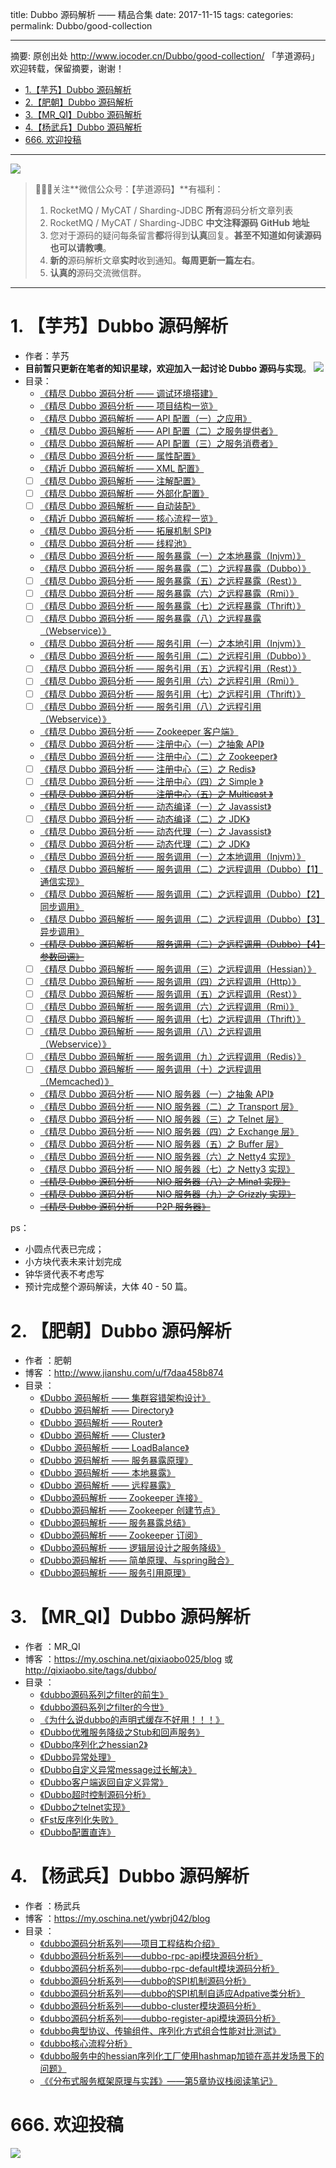 title: Dubbo 源码解析 —— 精品合集
date: 2017-11-15
tags:
categories:
permalink: Dubbo/good-collection

-------

摘要: 原创出处 http://www.iocoder.cn/Dubbo/good-collection/ 「芋道源码」欢迎转载，保留摘要，谢谢！

- [1.【芋艿】Dubbo 源码解析](http://www.iocoder.cn/Dubbo/good-collection/)
- [2.【肥朝】Dubbo 源码解析](http://www.iocoder.cn/Dubbo/good-collection/)
- [3.【MR_QI】Dubbo 源码解析](http://www.iocoder.cn/Dubbo/good-collection/)
- [4.【杨武兵】Dubbo 源码解析](http://www.iocoder.cn/Dubbo/good-collection/)
- [666. 欢迎投稿](http://www.iocoder.cn/Dubbo/good-collection/)

-------

![](http://www.iocoder.cn/images/common/wechat_mp_2017_07_31.jpg)

> 🙂🙂🙂关注**微信公众号：【芋道源码】**有福利：
> 1. RocketMQ / MyCAT / Sharding-JDBC **所有**源码分析文章列表
> 2. RocketMQ / MyCAT / Sharding-JDBC **中文注释源码 GitHub 地址**
> 3. 您对于源码的疑问每条留言**都**将得到**认真**回复。**甚至不知道如何读源码也可以请教噢**。
> 4. **新的**源码解析文章**实时**收到通知。**每周更新一篇左右**。  
> 5. **认真的**源码交流微信群。

-------

# 1. 【芋艿】Dubbo 源码解析

* 作者：芋艿
* **目前暂只更新在笔者的知识星球，欢迎加入一起讨论 Dubbo 源码与实现**。  ![](http://www.iocoder.cn/images/common/zsxq/01.png)
* 目录：
    * [《精尽 Dubbo 源码分析 —— 调试环境搭建》](https://t.zsxq.com/NFuv3jq)
    * [《精尽 Dubbo 源码分析 —— 项目结构一览》](https://t.zsxq.com/NFuv3jq)
    * [《精尽 Dubbo 源码解析 —— API 配置（一）之应用》](https://t.zsxq.com/NFuv3jq)
    * [《精尽 Dubbo 源码解析 —— API 配置（二）之服务提供者》](https://t.zsxq.com/NFuv3jq)
    * [《精尽 Dubbo 源码解析 —— API 配置（三）之服务消费者》](https://t.zsxq.com/NFuv3jq)
    * [《精尽 Dubbo 源码分析 —— 属性配置》](https://t.zsxq.com/NFuv3jq)
    * [《精近 Dubbo 源码解析 —— XML 配置》](https://t.zsxq.com/NFuv3jq)
    * [ ] [《精尽 Dubbo 源码解析 —— 注解配置》](https://t.zsxq.com/NFuv3jq)
    * [ ] [《精尽 Dubbo 源码解析 —— 外部化配置》](https://t.zsxq.com/NFuv3jq)
    * [ ] [《精尽 Dubbo 源码解析 —— 自动装配》](https://t.zsxq.com/NFuv3jq)
    * [《精近 Dubbo 源码解析 —— 核心流程一览》](https://t.zsxq.com/NFuv3jq)
    * [《精尽 Dubbo 源码分析 —— 拓展机制 SPI》](https://t.zsxq.com/NFuv3jq)
    * [《精尽 Dubbo 源码分析 —— 线程池》](https://t.zsxq.com/NFuv3jq)
    * [《精尽 Dubbo 源码分析 —— 服务暴露（一）之本地暴露（Injvm）》](https://t.zsxq.com/NFuv3jq)
    * [《精尽 Dubbo 源码分析 —— 服务暴露（二）之远程暴露（Dubbo）》](https://t.zsxq.com/NFuv3jq)
    * [ ] [《精尽 Dubbo 源码分析 —— 服务暴露（五）之远程暴露（Rest）》](https://t.zsxq.com/NFuv3jq)
    * [ ] [《精尽 Dubbo 源码分析 —— 服务暴露（六）之远程暴露（Rmi）》](https://t.zsxq.com/NFuv3jq)
    * [ ] [《精尽 Dubbo 源码分析 —— 服务暴露（七）之远程暴露（Thrift）》](https://t.zsxq.com/NFuv3jq)
    * [ ] [《精尽 Dubbo 源码分析 —— 服务暴露（八）之远程暴露（Webservice）》](https://t.zsxq.com/NFuv3jq)
    * [《精尽 Dubbo 源码分析 —— 服务引用（一）之本地引用（Injvm）》](https://t.zsxq.com/NFuv3jq)
    * [《精尽 Dubbo 源码分析 —— 服务引用（二）之远程引用（Dubbo）》](https://t.zsxq.com/NFuv3jq)
    * [ ] [《精尽 Dubbo 源码分析 —— 服务引用（五）之远程引用（Rest）》](https://t.zsxq.com/NFuv3jq)
    * [ ] [《精尽 Dubbo 源码分析 —— 服务引用（六）之远程引用（Rmi）》](https://t.zsxq.com/NFuv3jq)
    * [ ] [《精尽 Dubbo 源码分析 —— 服务引用（七）之远程引用（Thrift）》](https://t.zsxq.com/NFuv3jq)
    * [ ] [《精尽 Dubbo 源码分析 —— 服务引用（八）之远程引用（Webservice）》](https://t.zsxq.com/NFuv3jq)
    * [《精尽 Dubbo 源码分析 —— Zookeeper 客户端》](https://t.zsxq.com/NFuv3jq)
    * [《精尽 Dubbo 源码分析 —— 注册中心（一）之抽象 API》](https://t.zsxq.com/NFuv3jq)
    * [《精尽 Dubbo 源码分析 —— 注册中心（二）之 Zookeeper》](https://t.zsxq.com/NFuv3jq)
    * [ ] [《精尽 Dubbo 源码分析 —— 注册中心（三）之 Redis》](https://t.zsxq.com/NFuv3jq)
    * [ ] [《精尽 Dubbo 源码分析 —— 注册中心（四）之 Simple 》](https://t.zsxq.com/NFuv3jq)
    *  ~~[《精尽 Dubbo 源码分析 —— 注册中心（五）之 Multicast 》](https://t.zsxq.com/NFuv3jq)~~
    * [《精尽 Dubbo 源码分析 —— 动态编译（一）之 Javassist》](https://t.zsxq.com/NFuv3jq)
    * [ ] [《精尽 Dubbo 源码分析 —— 动态编译（二）之 JDK》](https://t.zsxq.com/NFuv3jq)
    * [《精尽 Dubbo 源码分析 —— 动态代理（一）之 Javassist》](https://t.zsxq.com/NFuv3jq)
    * [《精尽 Dubbo 源码分析 —— 动态代理（二）之 JDK》](https://t.zsxq.com/NFuv3jq)
    * [《精尽 Dubbo 源码分析 —— 服务调用（一）之本地调用（Injvm）》](https://t.zsxq.com/NFuv3jq)
    * [《精尽 Dubbo 源码解析 —— 服务调用（二）之远程调用（Dubbo）【1】通信实现》](https://t.zsxq.com/NFuv3jq)
    * [《精尽 Dubbo 源码解析 —— 服务调用（二）之远程调用（Dubbo）【2】同步调用》](https://t.zsxq.com/NFuv3jq)
    * [《精尽 Dubbo 源码解析 —— 服务调用（二）之远程调用（Dubbo）【3】异步调用》](https://t.zsxq.com/NFuv3jq)
    * ~~[《精尽 Dubbo 源码解析 —— 服务调用（二）之远程调用（Dubbo）【4】参数回调》](https://t.zsxq.com/NFuv3jq)~~
    * [ ] [《精尽 Dubbo 源码解析 —— 服务调用（三）之远程调用（Hessian）》](https://t.zsxq.com/NFuv3jq)
    * [ ] [《精尽 Dubbo 源码解析 —— 服务调用（四）之远程调用（Http）》](https://t.zsxq.com/NFuv3jq)
    * [ ] [《精尽 Dubbo 源码解析 —— 服务调用（五）之远程调用（Rest）》](https://t.zsxq.com/NFuv3jq)
    * [ ] [《精尽 Dubbo 源码解析 —— 服务调用（六）之远程调用（Rmi）》](https://t.zsxq.com/NFuv3jq)
    * [ ] [《精尽 Dubbo 源码解析 —— 服务调用（七）之远程调用（Thrift）》](https://t.zsxq.com/NFuv3jq)
    * [ ] [《精尽 Dubbo 源码解析 —— 服务调用（八）之远程调用（Webservice）》](https://t.zsxq.com/NFuv3jq)
    * [ ] [《精尽 Dubbo 源码解析 —— 服务调用（九）之远程调用（Redis）》](https://t.zsxq.com/NFuv3jq)
    * [ ] [《精尽 Dubbo 源码解析 —— 服务调用（十）之远程调用（Memcached）》](https://t.zsxq.com/NFuv3jq)
    * [《精尽 Dubbo 源码分析 —— NIO 服务器（一）之抽象 API》](https://t.zsxq.com/NFuv3jq)
    * [《精尽 Dubbo 源码分析 —— NIO 服务器（二）之 Transport 层》](https://t.zsxq.com/NFuv3jq)
    * [《精尽 Dubbo 源码分析 —— NIO 服务器（三）之 Telnet 层》](https://t.zsxq.com/NFuv3jq)
    * [《精尽 Dubbo 源码分析 —— NIO 服务器（四）之 Exchange 层》](https://t.zsxq.com/NFuv3jq)
    * [《精尽 Dubbo 源码分析 —— NIO 服务器（五）之 Buffer 层》](https://t.zsxq.com/NFuv3jq)
    * [《精尽 Dubbo 源码分析 —— NIO 服务器（六）之 Netty4 实现》](https://t.zsxq.com/NFuv3jq)
    * [《精尽 Dubbo 源码分析 —— NIO 服务器（七）之 Netty3 实现》](https://t.zsxq.com/NFuv3jq)
    * ~~[《精尽 Dubbo 源码分析 —— NIO 服务器（八）之 Mina1 实现》](https://t.zsxq.com/NFuv3jq)~~
    * ~~[《精尽 Dubbo 源码分析 —— NIO 服务器（九）之 Grizzly 实现》](https://t.zsxq.com/NFuv3jq)~~
    * ~~[《精尽 Dubbo 源码分析 —— P2P 服务器》](https://t.zsxq.com/NFuv3jq)~~

ps：

* 小圆点代表已完成；
* 小方块代表未来计划完成
* 钟华贤代表不考虑写
* 预计完成整个源码解读，大体 40 - 50 篇。

# 2. 【肥朝】Dubbo 源码解析

* 作者 ：肥朝
* 博客 ：http://www.jianshu.com/u/f7daa458b874
* 目录 ：
    * [《Dubbo 源码解析 —— 集群容错架构设计》](https://mp.weixin.qq.com/s?__biz=MzUzMTA2NTU2Ng==&mid=2247483767&idx=1&sn=faf031cdc362599276d3cc58598dd51d&chksm=fa497ec6cd3ef7d0729f6dff9baa116b91dfa6624ffac618620d46558d1d23afeb4b9cf789d2#rd) 
    * [《Dubbo 源码解析 —— Directory》](https://mp.weixin.qq.com/s?__biz=MzUzMTA2NTU2Ng==&mid=2247483776&idx=1&sn=0410235af44b2991c163cfdfefeb26e4&chksm=fa497e31cd3ef727d30b1000a6e805c1c69fe65aef5b771d93b5283be4141850d234d5d765c0#rd)
    * [《Dubbo 源码解析 —— Router》](https://mp.weixin.qq.com/s?__biz=MzUzMTA2NTU2Ng==&mid=2247483785&idx=1&sn=a858a8cef7ecd86ac966138bfc28e6e0&chksm=fa497e38cd3ef72e3a16ef1c7294c379c73785de6e64388ec3e82986eda9bb4dfffbbb29b81e#rd)
    * [《Dubbo 源码解析 —— Cluster》](https://mp.weixin.qq.com/s?__biz=MzUzMTA2NTU2Ng==&mid=2247483794&idx=1&sn=02f1685fc1b0d32e3490d4d7536d6a6e&chksm=fa497e23cd3ef7351e30893cc79205fd684f69d1643056342b16dcdd20ac0293d1bcbaae60ab#rd)
    * [《Dubbo 源码解析 —— LoadBalance》](https://mp.weixin.qq.com/s?__biz=MzUzMTA2NTU2Ng==&mid=2247483815&idx=1&sn=9829fd2fe1eb03b1266f03415d1d305f&chksm=fa497e16cd3ef7005df4713fcaa7394022b268752ab0ac66fc15fff5c49e7c920fa6d5cebd33#rd)
    * [《Dubbo 源码解析 —— 服务暴露原理》](https://mp.weixin.qq.com/s?__biz=MzUzMTA2NTU2Ng==&mid=2247483828&idx=1&sn=cf831fe49cad554b82e2add9b08dcf97&chksm=fa497e05cd3ef71365d1633fe3b3a2b81a929dafbdab510e4ed9a03bb43e4937a403fa25cac6#rd)
    * [《Dubbo 源码解析 —— 本地暴露》](https://mp.weixin.qq.com/s?__biz=MzUzMTA2NTU2Ng==&mid=2247483861&idx=1&sn=045bb16117e6175d9e6310905aa04405&chksm=fa497e64cd3ef7725e351efa3e35934caf46f109569fc97ce1cab77ba6460ca06519d3d6b8c7#rd)
    * [《Dubbo 源码解析 —— 远程暴露》](https://mp.weixin.qq.com/s?__biz=MzUzMTA2NTU2Ng==&mid=2247483887&idx=1&sn=f63868d98907959a2aea17f55d4fe0aa&chksm=fa497e5ecd3ef748cecd9641c034136b2e4502ba746d5d2dd6c95547bc73a1410377bb81eae2#rd)
    * [《Dubbo源码解析 —— Zookeeper 连接》](https://mp.weixin.qq.com/s?__biz=MzUzMTA2NTU2Ng==&mid=2247483909&idx=1&sn=7274f1e44d180f138a9e57c9ebd712e7&chksm=fa497db4cd3ef4a215b5109dec6a1269eae7207543640c997ead58fb15427c33c7e216ea152f#rd)
    * [《Dubbo源码解析 —— Zookeeper 创建节点》](https://mp.weixin.qq.com/s?__biz=MzUzMTA2NTU2Ng==&mid=2247483934&idx=1&sn=f22159486d50ee20f1d5400c3e70e51a&chksm=fa497dafcd3ef4b9aca5e3608ba7cfcd6dc28220e62030c97c1b091225ba84184df296ce5f09#rd)
    * [《Dubbo源码解析 —— 服务暴露总结》](https://mp.weixin.qq.com/s?__biz=MzUzMTA2NTU2Ng==&mid=2247483961&idx=1&sn=1c26d1ee5280175ad1663e0c90f71cb5&chksm=fa497d88cd3ef49e310bcd3ac0bdb8a408504d3643975238816328066d88e787eac358adfc03#rd)
    * [《Dubbo源码解析 —— Zookeeper 订阅》](https://mp.weixin.qq.com/s?__biz=MzUzMTA2NTU2Ng==&mid=2247484014&idx=1&sn=0b2e2efec6668d33166aca571add19da&chksm=fa497ddfcd3ef4c96d8a002ecd83b28660dddb7675b2177106aea1966e3c8ae78c04e01acc69#rd)
    * [《Dubbo源码解析 —— 逻辑层设计之服务降级》](https://mp.weixin.qq.com/s?__biz=MzUzMTA2NTU2Ng==&mid=2247484096&idx=1&sn=c6bf3c48ca3c95949fea5816dbdfa50c&chksm=fa497d71cd3ef467fba2578dab66a965b9e7c4f82bf7072f7179a3424e08eb993ddc5660a2d7#rd)
    * [《Dubbo源码解析 —— 简单原理、与spring融合》](http://mp.weixin.qq.com/s?__biz=MzUzMTA2NTU2Ng==&mid=2247484261&idx=1&sn=e9526ff0b6e2b127ed7dd5dbfb694190&chksm=fa497cd4cd3ef5c28f771127273d536cb244d24aa118278dfe52e46fd4db5e99bccf59a0c6d5#rd)
    * [《Dubbo源码解析 —— 服务引用原理》](https://mp.weixin.qq.com/s?__biz=MzUzMTA2NTU2Ng==&mid=2247484325&idx=1&sn=1c686d832f5e88aacda2c089be8d831f&chksm=fa497c14cd3ef502a82eb7f8f4a57703762912911dff01968aabe9d42a9c695f9ce8ad13ed76#rd)

# 3. 【MR_QI】Dubbo 源码解析

* 作者 ：MR_QI
* 博客 ：https://my.oschina.net/qixiaobo025/blog 或 http://qixiaobo.site/tags/dubbo/
* 目录 ：
    * [《dubbo源码系列之filter的前生》](https://my.oschina.net/qixiaobo025/blog/995254)
    * [《dubbo源码系列之filter的今世》](https://my.oschina.net/qixiaobo025/blog/995281)
    * [《为什么说dubbo的声明式缓存不好用！！！》](https://my.oschina.net/qixiaobo025/blog/995772)
    * [《Dubbo优雅服务降级之Stub和回声服务》](https://my.oschina.net/qixiaobo025/blog/1014845)
    * [《Dubbo序列化之hessian2》](https://my.oschina.net/qixiaobo025/blog/1073902)
    * [《Dubbo异常处理》](https://my.oschina.net/qixiaobo025/blog/1142720)
    * [《Dubbo自定义异常message过长解决》](https://my.oschina.net/qixiaobo025/blog/1153876)
    * [《Dubbo客户端返回自定义异常》](https://my.oschina.net/qixiaobo025/blog/1154492)
    * [《Dubbo超时控制源码分析》](https://my.oschina.net/qixiaobo025/blog/1186779)
    * [《Dubbo之telnet实现》](https://my.oschina.net/qixiaobo025/blog/1417321)
    * [《Fst反序列化失败》](https://my.oschina.net/qixiaobo025/blog/1519566)
    * [《Dubbo配置直连》](https://my.oschina.net/qixiaobo025/blog/1527009)
    
# 4. 【杨武兵】Dubbo 源码解析

* 作者 ：杨武兵
* 博客 ：https://my.oschina.net/ywbrj042/blog
* 目录 ：
    * [《dubbo源码分析系列——项目工程结构介绍》](https://my.oschina.net/ywbrj042/blog/683515)
    * [《dubbo源码分析系列——dubbo-rpc-api模块源码分析》](https://my.oschina.net/ywbrj042/blog/683719)
    * [《dubbo源码分析系列——dubbo-rpc-default模块源码分析》](https://my.oschina.net/ywbrj042/blog/684718)
    * [《dubbo源码分析系列——dubbo的SPI机制源码分析》](https://my.oschina.net/ywbrj042/blog/687443)
    * [《dubbo源码分析系列——dubbo的SPI机制自适应Adpative类分析》](https://my.oschina.net/ywbrj042/blog/688042)
    * [《dubbo源码分析系列——dubbo-cluster模块源码分析》](https://my.oschina.net/ywbrj042/blog/689818)
    * [《dubbo源码分析系列——dubbo-register-api模块源码分析》](https://my.oschina.net/ywbrj042/blog/690342)
    * [《dubbo典型协议、传输组件、序列化方式组合性能对比测试》](https://my.oschina.net/ywbrj042/blog/690691)
    * [《dubbo核心流程分析》](https://my.oschina.net/ywbrj042/blog/702521)
    * [《dubbo服务中的hessian序列化工厂使用hashmap加锁在高并发场景下的问题》](https://my.oschina.net/ywbrj042/blog/466151)
    * [《《分布式服务框架原理与实践》——第5章协议栈阅读笔记》](https://my.oschina.net/ywbrj042/blog/713403)

# 666. 欢迎投稿

![](http://www.iocoder.cn/images/common/zsxq/01.png)

